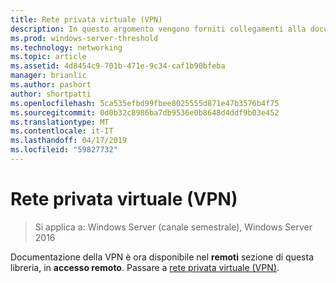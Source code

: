 ```yaml
---
title: Rete privata virtuale (VPN)
description: In questo argomento vengono forniti collegamenti alla documentazione di VPN per Windows Server 2016.
ms.prod: windows-server-threshold
ms.technology: networking
ms.topic: article
ms.assetid: 4d8454c9-701b-471e-9c34-caf1b90bfeba
manager: brianlic
ms.author: pashort
author: shortpatti
ms.openlocfilehash: 5ca535efbd99fbee8025555d871e47b3576b4f75
ms.sourcegitcommit: 0d0b32c8986ba7db9536e0b8648d4ddf9b03e452
ms.translationtype: MT
ms.contentlocale: it-IT
ms.lasthandoff: 04/17/2019
ms.locfileid: "59827732"
---
```

# <a name="virtual-private-networking-vpn"></a>Rete privata virtuale (VPN)

>Si applica a: Windows Server (canale semestrale), Windows Server 2016

Documentazione della VPN è ora disponibile nel **remoti** sezione di questa libreria, in **accesso remoto**. Passare a [rete privata virtuale (VPN)](https://docs.microsoft.com/windows-server/remote/remote-access/vpn/vpn-top).



